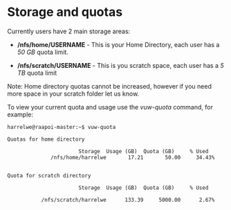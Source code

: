 # Storage and quotas

Currently users have 2 main storage areas:

* __/nfs/home/USERNAME__ - This is your Home Directory, each user has a *50 GB* quota limit.

* __/nfs/scratch/USERNAME__ - This is you scratch space, each user has a *5 TB* quota limit

Note: Home directory quotas cannot be increased, however if you need more space in your scratch folder let us know.

To view your current quota and usage use the _vuw-quota_ command, for example:

```
harrelwe@raapoi-master:~$ vuw-quota

Quotas for home directory

                       Storage  Usage (GB)  Quota (GB)     % Used
              /nfs/home/harrelwe       17.21       50.00     34.43%


Quota for scratch directory

                       Storage  Usage (GB)  Quota (GB)     % Used

           /nfs/scratch/harrelwe      133.39     5000.00      2.67%
```
